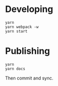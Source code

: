 # Developing
```
yarn
yarn webpack -w
yarn start
```


# Publishing
```
yarn
yarn docs
```
Then commit and sync.